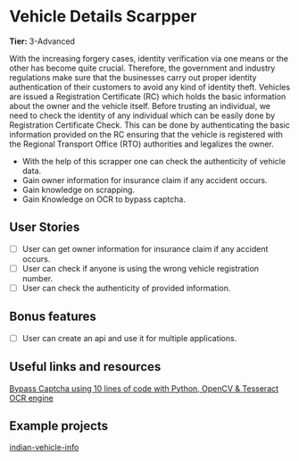 # Vehicle Details Scarpper

**Tier:** 3-Advanced

With the increasing forgery cases, identity verification via one means or the other has become quite crucial. Therefore, the government and industry regulations make sure that the businesses carry out proper identity authentication of their customers to avoid any kind of identity theft. Vehicles are issued a Registration Certificate (RC) which holds the basic information about the owner and the vehicle itself. Before trusting an individual, we need to check the identity of any individual which can be easily done by Registration Certificate Check. This can be done by authenticating the basic information provided on the RC ensuring that the vehicle is registered with the Regional Transport Office (RTO) authorities and legalizes the owner.

- With the help of this scrapper one can check the authenticity of vehicle data.
- Gain owner information for insurance claim if any accident occurs.
- Gain knowledge on scrapping.
- Gain Knowledge on OCR to bypass captcha.

## User Stories

-   [ ] User can get owner information for insurance claim if any accident occurs.
-   [ ] User can check if anyone is using the wrong vehicle registration number.
-   [ ] User can check the authenticity of provided information.

## Bonus features

-   [ ] User can create an api and use it for multiple applications.

## Useful links and resources

[Bypass Captcha using 10 lines of code with Python, OpenCV & Tesseract OCR engine](https://gist.github.com/christianroman/5679049)

## Example projects

[indian-vehicle-info](https://github.com/fatalcoder524/indian-vehicle-info)
